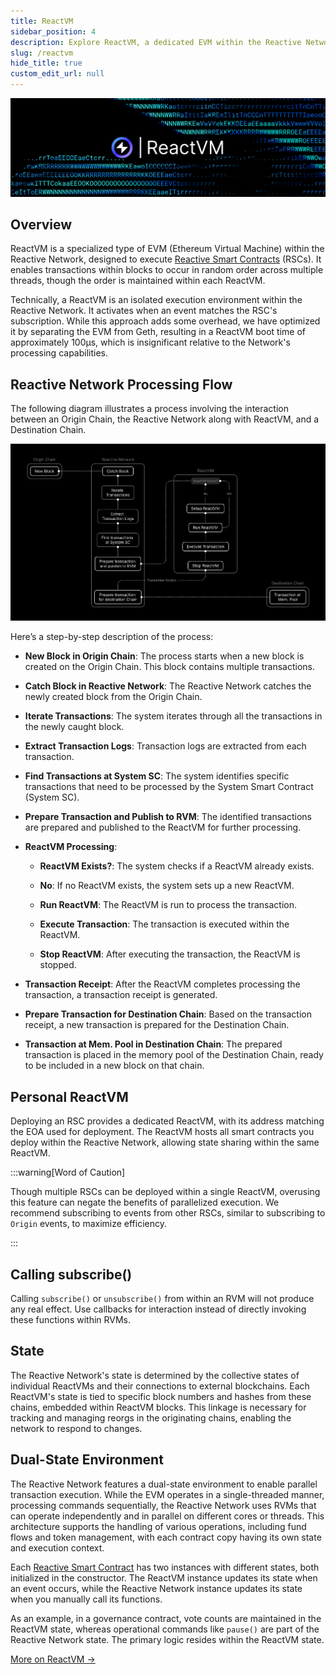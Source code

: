 ```yaml
---
title: ReactVM
sidebar_position: 4
description: Explore ReactVM, a dedicated EVM within the Reactive Network for executing Reactive Smart Contracts. It enables random transactions while maintaining order, serving as a sandbox for contract deployment.
slug: /reactvm
hide_title: true
custom_edit_url: null
---
```


![ReactVM Image](./img/rvm.jpg)

## Overview

ReactVM is a specialized type of EVM (Ethereum Virtual Machine) within the Reactive Network, designed to execute [Reactive Smart Contracts](./reactive-smart-contracts.md) (RSCs). It enables transactions within blocks to occur in random order across multiple threads, though the order is maintained within each ReactVM.

Technically, a ReactVM is an isolated execution environment within the Reactive Network. It activates when an event matches the RSC's subscription. While this approach adds some overhead, we have optimized it by separating the EVM from Geth, resulting in a ReactVM boot time of approximately 100μs, which is insignificant relative to the Network's processing capabilities.

## Reactive Network Processing Flow

The following diagram illustrates a process involving the interaction between an Origin Chain, the Reactive Network along with ReactVM, and a Destination Chain.

![Reactive Network Lifecycle](./img/global-processing-flow.png)

Here’s a step-by-step description of the process:

- **New Block in Origin Chain**: The process starts when a new block is created on the Origin Chain. This block contains multiple transactions.

- **Catch Block in Reactive Network**: The Reactive Network catches the newly created block from the Origin Chain.

- **Iterate Transactions**: The system iterates through all the transactions in the newly caught block.

- **Extract Transaction Logs**: Transaction logs are extracted from each transaction.

- **Find Transactions at System SC**: The system identifies specific transactions that need to be processed by the System Smart Contract (System SC).

- **Prepare Transaction and Publish to RVM**: The identified transactions are prepared and published to the ReactVM for further processing.

- **ReactVM Processing**:

  - **ReactVM Exists?**: The system checks if a ReactVM already exists.

  - **No**: If no ReactVM exists, the system sets up a new ReactVM.

  - **Run ReactVM**: The ReactVM is run to process the transaction.

  - **Execute Transaction**: The transaction is executed within the ReactVM.

  - **Stop ReactVM**: After executing the transaction, the ReactVM is stopped.

- **Transaction Receipt**: After the ReactVM completes processing the transaction, a transaction receipt is generated.

- **Prepare Transaction for Destination Chain**: Based on the transaction receipt, a new transaction is prepared for the Destination Chain.

- **Transaction at Mem. Pool in Destination Chain**: The prepared transaction is placed in the memory pool of the Destination Chain, ready to be included in a new block on that chain.

## Personal ReactVM

Deploying an RSC provides a dedicated ReactVM, with its address matching the EOA used for deployment. The ReactVM hosts all smart contracts you deploy within the Reactive Network, allowing state sharing within the same ReactVM.

:::warning[Word of Caution]

Though multiple RSCs can be deployed within a single ReactVM, overusing this feature can negate the benefits of parallelized execution. We recommend subscribing to events from other RSCs, similar to subscribing to `Origin` events, to maximize efficiency.

:::

## Calling subscribe()

Calling `subscribe()` or `unsubscribe()` from within an RVM will not produce any real effect. Use callbacks for interaction instead of directly invoking these functions within RVMs.

## State

The Reactive Network's state is determined by the collective states of individual ReactVMs and their connections to external blockchains. Each ReactVM's state is tied to specific block numbers and hashes from these chains, embedded within ReactVM blocks. This linkage is necessary for tracking and managing reorgs in the originating chains, enabling the network to respond to changes.

## Dual-State Environment

The Reactive Network features a dual-state environment to enable parallel transaction execution. While the EVM operates in a single-threaded manner, processing commands sequentially, the Reactive Network uses RVMs that can operate independently and in parallel on different cores or threads. This architecture supports the handling of various operations, including fund flows and token management, with each contract copy having its own state and execution context.

Each [Reactive Smart Contract](./reactive-smart-contracts.md) has two instances with different states, both initialized in the constructor. The ReactVM instance updates its state when an event occurs, while the Reactive Network instance updates its state when you manually call its functions.

As an example, in a governance contract, vote counts are maintained in the ReactVM state, whereas operational commands like `pause()` are part of the Reactive Network state. The primary logic resides within the ReactVM state.

[More on ReactVM →](../education/module-1/react-vm.md)
